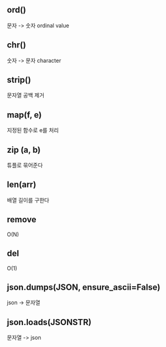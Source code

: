 ## ord()
문자 -> 숫자 ordinal value

## chr()
숫자 -> 문자 character

## strip()
문자열 공백 제거

## map(f, e)
지정된 함수로 e를 처리

## zip (a, b)
튜플로 묶어준다

## len(arr)
배열 길이를 구한다

## remove
O(N)

## del
O(1)

## json.dumps(JSON, ensure_ascii=False)
json -> 문자열

## json.loads(JSONSTR)
문자열 -> json